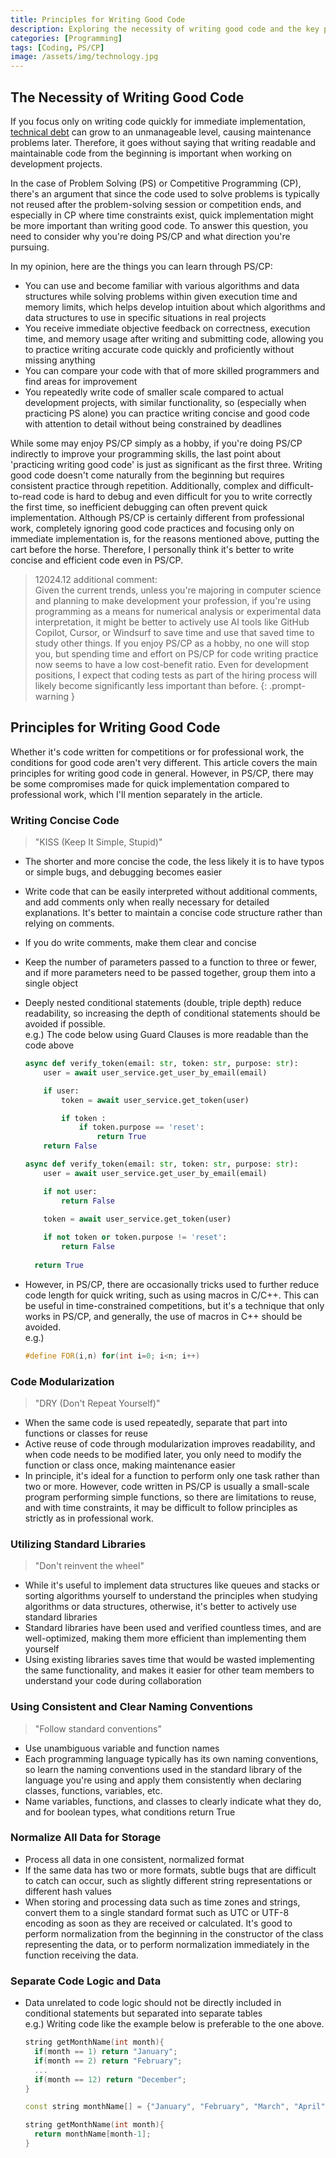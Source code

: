 ```yaml
---
title: Principles for Writing Good Code
description: Exploring the necessity of writing good code and the key principles for writing good code in general.
categories: [Programming]
tags: [Coding, PS/CP]
image: /assets/img/technology.jpg
---
```

## The Necessity of Writing Good Code
If you focus only on writing code quickly for immediate implementation, [technical debt](/posts/Technical-debt/) can grow to an unmanageable level, causing maintenance problems later. Therefore, it goes without saying that writing readable and maintainable code from the beginning is important when working on development projects.

In the case of Problem Solving (PS) or Competitive Programming (CP), there's an argument that since the code used to solve problems is typically not reused after the problem-solving session or competition ends, and especially in CP where time constraints exist, quick implementation might be more important than writing good code. To answer this question, you need to consider why you're doing PS/CP and what direction you're pursuing.

In my opinion, here are the things you can learn through PS/CP:
- You can use and become familiar with various algorithms and data structures while solving problems within given execution time and memory limits, which helps develop intuition about which algorithms and data structures to use in specific situations in real projects
- You receive immediate objective feedback on correctness, execution time, and memory usage after writing and submitting code, allowing you to practice writing accurate code quickly and proficiently without missing anything
- You can compare your code with that of more skilled programmers and find areas for improvement
- You repeatedly write code of smaller scale compared to actual development projects, with similar functionality, so (especially when practicing PS alone) you can practice writing concise and good code with attention to detail without being constrained by deadlines

While some may enjoy PS/CP simply as a hobby, if you're doing PS/CP indirectly to improve your programming skills, the last point about 'practicing writing good code' is just as significant as the first three. Writing good code doesn't come naturally from the beginning but requires consistent practice through repetition. Additionally, complex and difficult-to-read code is hard to debug and even difficult for you to write correctly the first time, so inefficient debugging can often prevent quick implementation. Although PS/CP is certainly different from professional work, completely ignoring good code practices and focusing only on immediate implementation is, for the reasons mentioned above, putting the cart before the horse. Therefore, I personally think it's better to write concise and efficient code even in PS/CP.

> 12024.12 additional comment:  
> Given the current trends, unless you're majoring in computer science and planning to make development your profession, if you're using programming as a means for numerical analysis or experimental data interpretation, it might be better to actively use AI tools like GitHub Copilot, Cursor, or Windsurf to save time and use that saved time to study other things. If you enjoy PS/CP as a hobby, no one will stop you, but spending time and effort on PS/CP for code writing practice now seems to have a low cost-benefit ratio. Even for development positions, I expect that coding tests as part of the hiring process will likely become significantly less important than before.
{: .prompt-warning }

## Principles for Writing Good Code
Whether it's code written for competitions or for professional work, the conditions for good code aren't very different. This article covers the main principles for writing good code in general. However, in PS/CP, there may be some compromises made for quick implementation compared to professional work, which I'll mention separately in the article.

### Writing Concise Code
> "KISS (Keep It Simple, Stupid)"

- The shorter and more concise the code, the less likely it is to have typos or simple bugs, and debugging becomes easier
- Write code that can be easily interpreted without additional comments, and add comments only when really necessary for detailed explanations. It's better to maintain a concise code structure rather than relying on comments.
- If you do write comments, make them clear and concise
- Keep the number of parameters passed to a function to three or fewer, and if more parameters need to be passed together, group them into a single object
- Deeply nested conditional statements (double, triple depth) reduce readability, so increasing the depth of conditional statements should be avoided if possible.  
  e.g.) The code below using Guard Clauses is more readable than the code above

  ```python
  async def verify_token(email: str, token: str, purpose: str):
      user = await user_service.get_user_by_email(email)
  
      if user:
          token = await user_service.get_token(user)
  
          if token :
              if token.purpose == 'reset':
                  return True
      return False
  ```
  ```python
  async def verify_token(email: str, token: str, purpose: str):
      user = await user_service.get_user_by_email(email)
  
      if not user:
          return False
    
      token = await user_service.get_token(user)
  
      if not token or token.purpose != 'reset':
          return False
    
    return True
  ```
- However, in PS/CP, there are occasionally tricks used to further reduce code length for quick writing, such as using macros in C/C++. This can be useful in time-constrained competitions, but it's a technique that only works in PS/CP, and generally, the use of macros in C++ should be avoided.  
  e.g.)  

  ```c++
  #define FOR(i,n) for(int i=0; i<n; i++)
  ```

### Code Modularization
> "DRY (Don't Repeat Yourself)"

- When the same code is used repeatedly, separate that part into functions or classes for reuse
- Active reuse of code through modularization improves readability, and when code needs to be modified later, you only need to modify the function or class once, making maintenance easier
- In principle, it's ideal for a function to perform only one task rather than two or more. However, code written in PS/CP is usually a small-scale program performing simple functions, so there are limitations to reuse, and with time constraints, it may be difficult to follow principles as strictly as in professional work.

### Utilizing Standard Libraries
> "Don't reinvent the wheel"

- While it's useful to implement data structures like queues and stacks or sorting algorithms yourself to understand the principles when studying algorithms or data structures, otherwise, it's better to actively use standard libraries
- Standard libraries have been used and verified countless times, and are well-optimized, making them more efficient than implementing them yourself
- Using existing libraries saves time that would be wasted implementing the same functionality, and makes it easier for other team members to understand your code during collaboration

### Using Consistent and Clear Naming Conventions
> "Follow standard conventions"

- Use unambiguous variable and function names
- Each programming language typically has its own naming conventions, so learn the naming conventions used in the standard library of the language you're using and apply them consistently when declaring classes, functions, variables, etc.
- Name variables, functions, and classes to clearly indicate what they do, and for boolean types, what conditions return True

### Normalize All Data for Storage
- Process all data in one consistent, normalized format
- If the same data has two or more formats, subtle bugs that are difficult to catch can occur, such as slightly different string representations or different hash values
- When storing and processing data such as time zones and strings, convert them to a single standard format such as UTC or UTF-8 encoding as soon as they are received or calculated. It's good to perform normalization from the beginning in the constructor of the class representing the data, or to perform normalization immediately in the function receiving the data.

### Separate Code Logic and Data
- Data unrelated to code logic should not be directly included in conditional statements but separated into separate tables  
  e.g.) Writing code like the example below is preferable to the one above.

  ```c++
  string getMonthName(int month){
    if(month == 1) return "January";
    if(month == 2) return "February";
    ...
    if(month == 12) return "December";
  }
  ```
  ```c++
  const string monthName[] = {"January", "February", "March", "April", "May", "June", "July", "August", "September", "October", "November", "December"};

  string getMonthName(int month){
    return monthName[month-1];
  }
  ```
